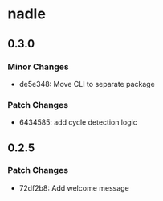 # nadle

## 0.3.0

### Minor Changes

- de5e348: Move CLI to separate package

### Patch Changes

- 6434585: add cycle detection logic

## 0.2.5

### Patch Changes

- 72df2b8: Add welcome message
